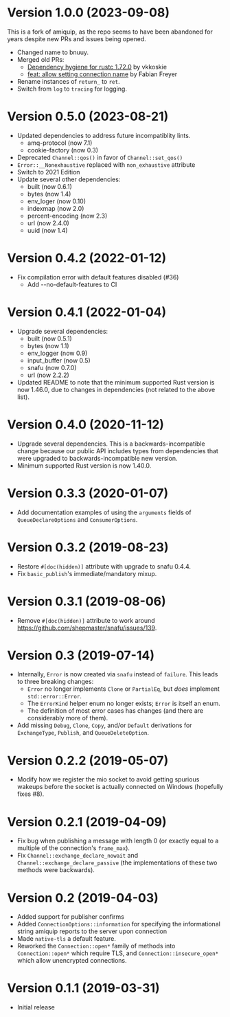 # Version 1.0.0 (2023-09-08)

This is a fork of amiquip, as the repo seems to have been abandoned for years despite new PRs and issues being opened.

- Changed name to bnuuy.
- Merged old PRs:
  - [Dependency hygiene for rustc 1.72.0](https://github.com/jgallagher/amiquip/pull/48) by vkkoskie
  - [feat: allow setting connection name](https://github.com/jgallagher/amiquip/pull/47) by Fabian Freyer
- Rename instances of `return_` to `ret`.
- Switch from `log` to `tracing` for logging.

# Version 0.5.0 (2023-08-21)

- Updated dependencies to address future incompatiblity lints.
  - amq-protocol (now 7.1)
  - cookie-factory (now 0.3)
- Deprecated `Channel::qos()` in favor of `Channel::set_qos()`
- `Error::__Nonexhaustive` replaced with `non_exhaustive` attribute
- Switch to 2021 Edition
- Update several other dependencies:
  - built (now 0.6.1)
  - bytes (now 1.4)
  - env_loger (now 0.10)
  - indexmap (now 2.0)
  - percent-encoding (now 2.3)
  - url (now 2.4.0)
  - uuid (now 1.4)

# Version 0.4.2 (2022-01-12)

- Fix compilation error with default features disabled (#36)
  - Add --no-default-features to CI

# Version 0.4.1 (2022-01-04)

- Upgrade several dependencies:
  - built (now 0.5.1)
  - bytes (now 1.1)
  - env_logger (now 0.9)
  - input_buffer (now 0.5)
  - snafu (now 0.7.0)
  - url (now 2.2.2)
- Updated README to note that the minimum supported Rust version is now 1.46.0,
  due to changes in dependencies (not related to the above list).

# Version 0.4.0 (2020-11-12)

- Upgrade several dependencies. This is a backwards-incompatible change because
  our public API includes types from dependencies that were upgraded to
  backwards-incompatible new version.
- Minimum supported Rust version is now 1.40.0.

# Version 0.3.3 (2020-01-07)

- Add documentation examples of using the `arguments` fields of
  `QueueDeclareOptions` and `ConsumerOptions`.

# Version 0.3.2 (2019-08-23)

- Restore `#[doc(hidden)]` attribute with upgrade to snafu 0.4.4.
- Fix `basic_publish`'s immediate/mandatory mixup.

# Version 0.3.1 (2019-08-06)

- Remove `#[doc(hidden)]` attribute to work around https://github.com/shepmaster/snafu/issues/139.

# Version 0.3 (2019-07-14)

- Internally, `Error` is now created via `snafu` instead of `failure`. This leads to three breaking changes:
  - `Error` no longer implements `Clone` or `PartialEq`, but _does_ implement `std::error::Error`.
  - The `ErrorKind` helper enum no longer exists; `Error` is itself an enum.
  - The definition of most error cases has changes (and there are considerably more of them).
- Add missing `Debug`, `Clone`, `Copy`, and/or `Default` derivations for `ExchangeType`, `Publish`, and `QueueDeleteOption`.

# Version 0.2.2 (2019-05-07)

- Modify how we register the mio socket to avoid getting spurious wakeups before
  the socket is actually connected on Windows (hopefully fixes #8).

# Version 0.2.1 (2019-04-09)

- Fix bug when publishing a message with length 0 (or exactly equal to a
  multiple of the connection's `frame_max`).
- Fix `Channel::exchange_declare_nowait` and `Channel::exchange_declare_passive`
  (the implementations of these two methods were backwards).

# Version 0.2 (2019-04-03)

- Added support for publisher confirms
- Added `ConnectionOptions::information` for specifying the informational string amiquip reports to the server upon connection
- Made `native-tls` a default feature.
- Reworked the `Connection::open*` family of methods into `Connection::open*` which require TLS, and `Connection::insecure_open*` which allow unencrypted connections.

# Version 0.1.1 (2019-03-31)

- Initial release
